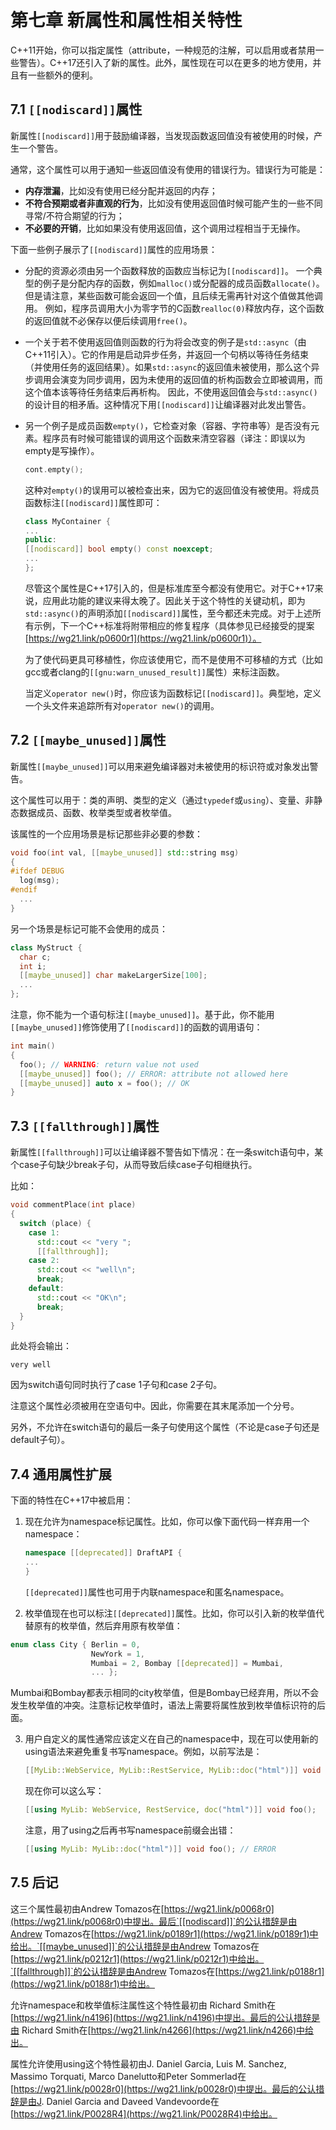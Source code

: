 # 第七章 新属性和属性相关特性

C++11开始，你可以指定属性（attribute，一种规范的注解，可以启用或者禁用一些警告）。C++17还引入了新的属性。此外，属性现在可以在更多的地方使用，并且有一些额外的便利。

## 7.1 `[[nodiscard]]`属性

新属性`[[nodiscard]]`用于鼓励编译器，当发现函数返回值没有被使用的时候，产生一个警告。

通常，这个属性可以用于通知一些返回值没有使用的错误行为。错误行为可能是：

+ **内存泄漏**，比如没有使用已经分配并返回的内存；
+ **不符合预期或者非直观的行为**，比如没有使用返回值时候可能产生的一些不同寻常/不符合期望的行为；
+ **不必要的开销**，比如如果没有使用返回值，这个调用过程相当于无操作。

下面一些例子展示了`[[nodiscard]]`属性的应用场景：

+ 分配的资源必须由另一个函数释放的函数应当标记为``[[nodiscard]]``。 一个典型的例子是分配内存的函数，例如`malloc()`或分配器的成员函数`allocate()`。
  但是请注意，某些函数可能会返回一个值，且后续无需再针对这个值做其他调用。 例如，程序员调用大小为零字节的C函数`realloc(0)`释放内存，这个函数的返回值就不必保存以便后续调用`free()`。

+ 一个关于若不使用返回值则函数的行为将会改变的例子是`std::async`（由C++11引入）。它的作用是启动异步任务，并返回一个句柄以等待任务结束（并使用任务的返回结果）。如果`std::async`的返回值未被使用，那么这个异步调用会演变为同步调用，因为未使用的返回值的析构函数会立即被调用，而这个值本该等待任务结束后再析构。 因此，不使用返回值会与`std::async()`的设计目的相矛盾。这种情况下用`[[nodiscard]]`让编译器对此发出警告。

+ 另一个例子是成员函数`empty()`，它检查对象（容器、字符串等）是否没有元素。程序员有时候可能错误的调用这个函数来清空容器（译注：即误以为empty是写操作）。
  
  ```cpp
  cont.empty();
  ```
  
  这种对`empty()`的误用可以被检查出来，因为它的返回值没有被使用。将成员函数标注`[[nodiscard]]`属性即可：
  
  ```cpp
  class MyContainer {
  ...
  public:
  [[nodiscard]] bool empty() const noexcept;
  ...
  };
  ```
  
  尽管这个属性是C++17引入的，但是标准库至今都没有使用它。对于C++17来说，应用此功能的建议来得太晚了。因此关于这个特性的关键动机，即为`std::async()`的声明添加`[[nodiscard]]`属性，至今都还未完成。对于上述所有示例，下一个C++标准将附带相应的修复程序（具体参见已经接受的提案[https://wg21.link/p0600r1](https://wg21.link/p0600r1)）。
  
  为了使代码更具可移植性，你应该使用它，而不是使用不可移植的方式（比如gcc或者clang的`[[gnu:warn_unused_result]]`属性）来标注函数。
  
  当定义`operator new()`时，你应该为函数标记`[[nodiscard]]`。典型地，定义一个头文件来追踪所有对`operator new()`的调用。

## 7.2 `[[maybe_unused]]`属性

新属性`[[maybe_unused]]`可以用来避免编译器对未被使用的标识符或对象发出警告。

这个属性可以用于：类的声明、类型的定义（通过`typedef`或`using`）、变量、非静态数据成员、函数、枚举类型或者枚举值。

该属性的一个应用场景是标记那些非必要的参数：

```cpp
void foo(int val, [[maybe_unused]] std::string msg)
{
#ifdef DEBUG
  log(msg);
#endif
  ...
}
```

另一个场景是标记可能不会使用的成员：

```cpp
class MyStruct {
  char c;
  int i;
  [[maybe_unused]] char makeLargerSize[100];
  ...
};
```

注意，你不能为一个语句标注`[[maybe_unused]]`。基于此，你不能用`[[maybe_unused]]`修饰使用了`[[nodiscard]]`的函数的调用语句：

```cpp
int main()
{
  foo(); // WARNING: return value not used
  [[maybe_unused]] foo(); // ERROR: attribute not allowed here
  [[maybe_unused]] auto x = foo(); // OK
}
```

## 7.3 `[[fallthrough]]`属性

新属性`[[fallthrough]]`可以让编译器不警告如下情况：在一条switch语句中，某个case子句缺少break子句，从而导致后续case子句相继执行。

比如：

```cpp
void commentPlace(int place)
{
  switch (place) {
    case 1:
      std::cout << "very ";
      [[fallthrough]];
    case 2:
      std::cout << "well\n";
      break;
    default:
      std::cout << "OK\n";
      break; 
  } 
}
```

此处将会输出：

```
very well
```

因为switch语句同时执行了case 1子句和case 2子句。

注意这个属性必须被用在空语句中。因此，你需要在其末尾添加一个分号。

另外，不允许在switch语句的最后一条子句使用这个属性（不论是case子句还是default子句）。

## 7.4 通用属性扩展

下面的特性在C++17中被启用：

1. 现在允许为namespace标记属性。比如，你可以像下面代码一样弃用一个namespace：
   
   ```cpp
   namespace [[deprecated]] DraftAPI {
   ...
   }
   ```
   
   `[[deprecated]]`属性也可用于内联namespace和匿名namespace。

2. 枚举值现在也可以标注`[[deprecated]]`属性。比如，你可以引入新的枚举值代替原有的枚举值，然后弃用原有枚举值：

```cpp
enum class City { Berlin = 0,
                  NewYork = 1,
                  Mumbai = 2, Bombay [[deprecated]] = Mumbai,
                  ... };
```

Mumbai和Bombay都表示相同的city枚举值，但是Bombay已经弃用，所以不会发生枚举值的冲突。注意标记枚举值时，语法上需要将属性放到枚举值标识符的后面。

3. 用户自定义的属性通常应该定义在自己的namespace中，现在可以使用新的using语法来避免重复书写namespace。例如，以前写法是：
   
   ```cpp
   [[MyLib::WebService, MyLib::RestService, MyLib::doc("html")]] void foo();
   ```
   
   现在你可以这么写：
   
   ```cpp
   [[using MyLib: WebService, RestService, doc("html")]] void foo();
   ```
   
   注意，用了using之后再书写namespace前缀会出错：
   
   ```cpp
   [[using MyLib: MyLib::doc("html")]] void foo(); // ERROR
   ```

## 7.5 后记

这三个属性最初由Andrew Tomazos在[https://wg21.link/p0068r0](https://wg21.link/p0068r0)中提出。最后`[[nodiscard]]`的公认措辞是由Andrew Tomazos在[https://wg21.link/p0189r1](https://wg21.link/p0189r1)中给出。`[[maybe_unused]]`的公认措辞是由Andrew Tomazos在[https://wg21.link/p0212r1](https://wg21.link/p0212r1)中给出。`[[fallthrough]]`的公认措辞是由Andrew Tomazos在[https://wg21.link/p0188r1](https://wg21.link/p0188r1)中给出。

允许namespace和枚举值标注属性这个特性最初由 Richard Smith在[https://wg21.link/n4196](https://wg21.link/n4196)中提出。最后的公认措辞是由 Richard Smith在[https://wg21.link/n4266](https://wg21.link/n4266)中给出。

属性允许使用using这个特性最初由J. Daniel Garcia, Luis M. Sanchez, Massimo
Torquati, Marco Danelutto和Peter Sommerlad在[https://wg21.link/p0028r0](https://wg21.link/p0028r0)中提出。最后的公认措辞是由J. Daniel Garcia and Daveed Vandevoorde在[https://wg21.link/P0028R4](https://wg21.link/P0028R4)中给出。